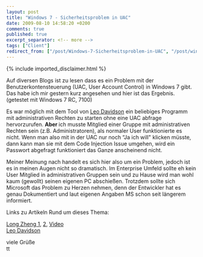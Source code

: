 ```yaml
---
layout: post
title: "Windows 7 - Sicherheitsproblem in UAC"
date: 2009-08-10 14:58:20 +0200
comments: true
published: true
excerpt_separator: <!-- more -->
tags: ["Client"]
redirect_from: ["/post/Windows-7-Sicherheitsproblem-in-UAC", "/post/windows-7-sicherheitsproblem-in-uac"]
---
```

<!-- more -->
{% include imported_disclaimer.html %}
<p>Auf diversen Blogs ist zu lesen dass es ein Problem mit der Benutzerkontensteuerung (UAC, User Account Control) in Windows 7 gibt. Das habe ich mir gestern kurz angesehen und hier ist das Ergebnis. (getestet mit Windows 7 RC, 7100)</p>  <p>Es war möglich mit dem Tool von <a href="http://www.pretentiousname.com/misc/win7_uac_whitelist2.html" target="_blank">Leo Davidson</a> ein beliebiges Programm mit administrativen Rechten zu starten ohne eine UAC abfrage hervorzurufen. <strong>Aber </strong>ich musste Mitglied einer Gruppe mit administrativen Rechten sein (z.B. Administratoren), als normaler User funktionierte es nicht. Wenn man also mit in der UAC nur noch “Ja ich will&quot; klicken müsste, dann kann man sie mit dem Code Injection Issue umgehen, wird ein Passwort abgefragt funktioniert das Ganze anscheinend nicht.</p>  <p>Meiner Meinung nach handelt es sich hier also um ein Problem, jedoch ist es in meinen Augen nicht so dramatisch. Im Enterprise Umfeld sollte eh kein User Mitglied in administrativen Gruppen sein und zu Hause wird man wohl kaum (gewollt) seinen eigenen PC abschießen. Trotzdem sollte sich Microsoft das Problem zu Herzen nehmen, denn der Entwickler hat es genau Dokumentiert und laut eigenen Angaben MS schon seit längerem informiert.</p>  <p>Links zu Artikeln Rund um dieses Thema:</p>  <p><a href="http://www.istartedsomething.com/20090130/uac-security-flaw-windows-7-beta-proof/" target="_blank">Long Zheng 1</a>, <a href="http://www.istartedsomething.com/20090611/uac-in-windows-7-still-broken-microsoft-wont-fix-code-injection-vulnerability/comment-page-2/" target="_blank">2</a>, <a href="http://www.istartedsomething.com/20090613/windows-7-uac-code-injection-vulnerability-video-demonstration-source-code-released/" target="_blank">Video</a>    <br /><a href="http://www.pretentiousname.com/misc/win7_uac_whitelist2.html" target="_blank">Leo Davidson</a></p>  <p>viele Grüße   <br />tt</p>
